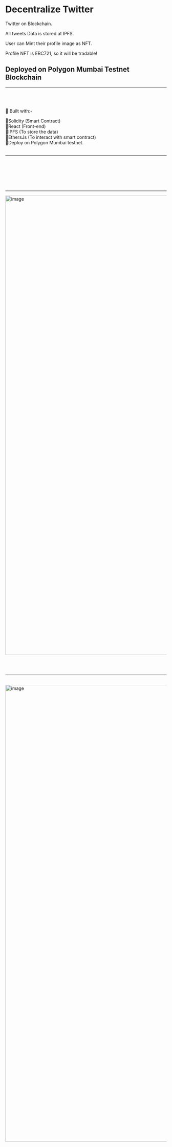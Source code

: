 # Decentralize Twitter

Twitter on Blockchain.


All tweets Data is stored at IPFS.

User can Mint their profile image as NFT.

Profile NFT is ERC721, so it will be tradable!


## Deployed on Polygon Mumbai Testnet Blockchain


<hr>
<br> <br> <br>
📌 Built with:-

🔹Solidity (Smart Contract) <br>
🔹React (Front-end) <br>
🔹IPFS (To store the data) <br>
🔹EthersJs (To interact with smart contract) <br>
🔹Deploy on Polygon Mumbai testnet. <br>
<br>
<hr><br> <br>

<br><br>
<hr>
<img width="1436" alt="image" src="https://user-images.githubusercontent.com/90379168/226534008-e192dbff-1603-4c98-88d9-080db3e66da8.png">



<br><br>
<hr>
<br>
<img width="1428" alt="image" src="https://user-images.githubusercontent.com/90379168/226534469-457d6562-4c2e-4ceb-bc01-eee5b389011c.png">
